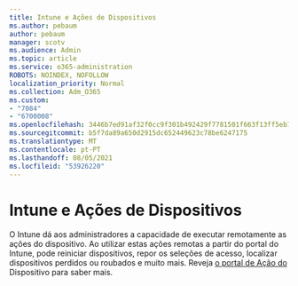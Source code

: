 ```yaml
---
title: Intune e Ações de Dispositivos
ms.author: pebaum
author: pebaum
manager: scotv
ms.audience: Admin
ms.topic: article
ms.service: o365-administration
ROBOTS: NOINDEX, NOFOLLOW
localization_priority: Normal
ms.collection: Adm_O365
ms.custom:
- "7084"
- "6700008"
ms.openlocfilehash: 3446b7ed91af32f0cc9f301b492429f7781501f663f13ff5eb71374d23a65f83
ms.sourcegitcommit: b5f7da89a650d2915dc652449623c78be6247175
ms.translationtype: MT
ms.contentlocale: pt-PT
ms.lasthandoff: 08/05/2021
ms.locfileid: "53926220"
---
```

# <a name="intune-and-device-actions"></a>Intune e Ações de Dispositivos

O Intune dá aos administradores a capacidade de executar remotamente as ações do dispositivo. Ao utilizar estas ações remotas a partir do portal do Intune, pode reiniciar dispositivos, repor os seleções de acesso, localizar dispositivos perdidos ou roubados e muito mais. Reveja [o portal de Ação do](https://docs.microsoft.com/mem/intune/remote-actions/) Dispositivo para saber mais.
